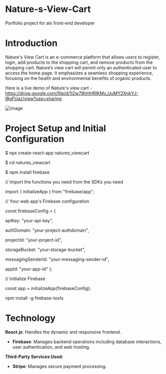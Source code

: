 # Nature-s-View-Cart
Portfolio project for alx front-end developer

# Introduction
Nature's View Cart is an e-commerce platform that allows users to register, login, add products to the shopping cart, and remove products from the shopping cart. Nature’s view cart will permit only an authenticated user to access the home page. It emphasizes a seamless shopping experience, focusing on the health and environmental benefits of organic products.

Here is a live demo of Nature's view cart - https://drive.google.com/file/d/1i2w79hHHRIKMv_UuMY2XnkYJ-lBgFUaz/view?usp=sharing

![image](https://github.com/Thumeka/Nature-s-View-Cart/assets/128834708/21ff949e-1ddf-46e4-abba-f0575973188a)

# Project Setup and Initial Configuration
$ npx create-react-app natures_viewcart

$ cd natures_viewcart

$ npm install firebase

// Import the functions you need from the SDKs you need

import { initializeApp } from "firebase/app";

// Your web app's Firebase configuration

const firebaseConfig = {
  
  apiKey: "your-api-key",
  
  authDomain: "your-project-authdomain",
  
  projectId: "your-project-id",
  
  storageBucket: "your-storage-bucket",
  
  messagingSenderId: "your-messaging-sender-id",
  
  appId: "your-app-id"
};

// Initialize Firebase

const app = initializeApp(firebaseConfig);

npm install -g firebase-tools

# Technology
**React.js**: Handles the dynamic and responsive frontend.

- **Firebase**: Manages backend operations including database interactions, user authentication, and web hosting.

**Third-Party Services Used:**  

- **Stripe**: Manages secure payment processing.



#
